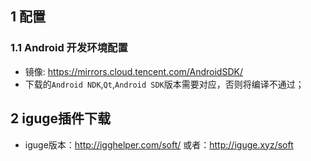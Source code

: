 ## 1 配置 
### 1.1 Android 开发环境配置
* 镜像: https://mirrors.cloud.tencent.com/AndroidSDK/
* 下载的`Android NDK`,`Qt`,`Android SDK`版本需要对应，否则将编译不通过；

## 2 iguge插件下载
* iguge版本：http://igghelper.com/soft/  或者：http://iguge.xyz/soft

